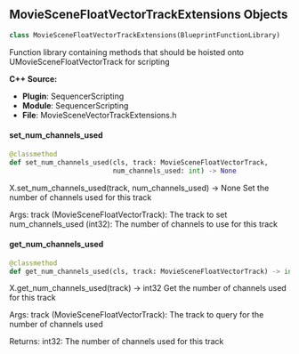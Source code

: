 ## MovieSceneFloatVectorTrackExtensions Objects

```python
class MovieSceneFloatVectorTrackExtensions(BlueprintFunctionLibrary)
```

Function library containing methods that should be hoisted onto UMovieSceneFloatVectorTrack for scripting

**C++ Source:**

- **Plugin**: SequencerScripting
- **Module**: SequencerScripting
- **File**: MovieSceneVectorTrackExtensions.h

<a id="unreal.MovieSceneFloatVectorTrackExtensions.set_num_channels_used"></a>

#### set_num_channels_used

```python
@classmethod
def set_num_channels_used(cls, track: MovieSceneFloatVectorTrack,
                          num_channels_used: int) -> None
```

X.set_num_channels_used(track, num_channels_used) -> None
Set the number of channels used for this track

Args:
    track (MovieSceneFloatVectorTrack): The track to set
    num_channels_used (int32): The number of channels to use for this track

<a id="unreal.MovieSceneFloatVectorTrackExtensions.get_num_channels_used"></a>

#### get_num_channels_used

```python
@classmethod
def get_num_channels_used(cls, track: MovieSceneFloatVectorTrack) -> int
```

X.get_num_channels_used(track) -> int32
Get the number of channels used for this track

Args:
    track (MovieSceneFloatVectorTrack): The track to query for the number of channels used

Returns:
    int32: The number of channels used for this track

<a id="unreal.MovieSceneVectorTrackExtensions"></a>